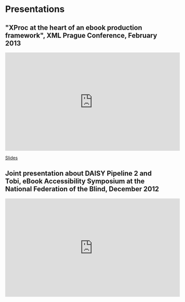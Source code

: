# Presentations

<!--
**Note**: presentations slides are based on HTML5, CSS3 and
Javascript. They have only been tested on modern browsers like recent
versions of Google Chrome and Mozilla Firefox.
-->

## "XProc at the heart of an ebook production framework", XML Prague Conference, February 2013

<iframe width="560" height="315" src="https://www.youtube.com/embed/v6fCmWUFrsM" frameborder="0" allowfullscreen></iframe>

[Slides](http://archive.xmlprague.cz/2013/presentations/XProc_at_the_heart_of_an_ebook_production_framework/slides.html)

## Joint presentation about DAISY Pipeline 2 and Tobi, eBook Accessibility Symposium at the National Federation of the Blind, December 2012

<iframe width="560" height="315" src="https://www.youtube.com/embed/jnjo3kv6JMY" frameborder="0" allowfullscreen></iframe>

<!--
links broken:

[Slides](http://docs.daisy-pipeline.googlecode.com/hg/2011/2011-12-NFB-Pipeline-Tobi/slides.html)


## DAISY Pipeline 2 workshop at RNIB, February 2012

- [Pipeline 2 Overview: Objectives and Roadmap](http://docs.daisy-pipeline.googlecode.com/hg/2012/2012-02-workshop/presentations/pipeline2-overview.html)
- [Pipeline 2 Overview: Use Cases and Workflows](http://docs.daisy-pipeline.googlecode.com/hg/2012/2012-02-workshop/presentations/pipeline2-usecases-workflow.html)
- [Pipeline 2: What End Users and Integrators Need to Know](http://docs.daisy-pipeline.googlecode.com/hg/2012/2012-02-workshop/presentations/pipeline2-end-users.html)
- [The REST approach to Web Services and the Pipeline 2 API](http://docs.daisy-pipeline.googlecode.com/hg/2012/2012-02-workshop/presentations/pipeline2-rest-api.html)
- [Pipeline 2: Internal architecture and technical details](http://docs.daisy-pipeline.googlecode.com/hg/2012/2012-02-workshop/presentations/pipeline2-internal-design.html)

On related standards:

- [Overview of the DAISY/NISO Authoring and Interchange Framework for Adaptive XML Publishing (aka "ZedAI")](http://docs.daisy-pipeline.googlecode.com/hg/2012/2012-02-workshop/presentations/zedai-primer.html)
- [Overview of the EPUB 3 specifications](http://docs.daisy-pipeline.googlecode.com/hg/2012/2012-02-workshop/presentations/epub3-primer.html)
-->
